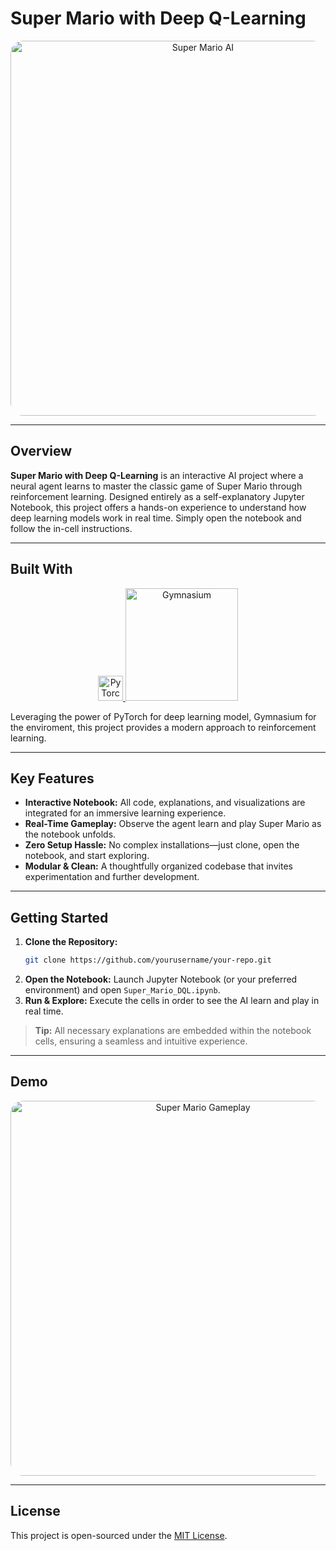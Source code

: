 
# Super Mario with Deep Q-Learning

<p align="center">
  <img src="https://i.pinimg.com/originals/63/dd/d7/63ddd7f601b6c9961e83fc5f45bd67f5.gif" alt="Super Mario AI" width="600"  style="border-radius: 20px; overflow: hidden;">
</p>

---

## Overview

**Super Mario with Deep Q-Learning** is an interactive AI project where a neural agent learns to master the classic game of Super Mario through reinforcement learning. Designed entirely as a self-explanatory Jupyter Notebook, this project offers a hands-on experience to understand how deep learning models work in real time. Simply open the notebook and follow the in-cell instructions.


---

## Built With

<p align="center">
  <a href="https://pytorch.org/">
    <img src="https://upload.wikimedia.org/wikipedia/commons/1/10/PyTorch_logo_icon.svg" alt="PyTorch" width="40">
  </a>
  <a href="https://gymnasium.farama.org/">
    <img src="https://gymnasium.farama.org/_images/gymnasium-text.png" alt="Gymnasium" width="180">
  </a>
</p>

Leveraging the power of PyTorch for deep learning model, Gymnasium for the enviroment, this project provides a modern approach to reinforcement learning.

---

## Key Features

- **Interactive Notebook:** All code, explanations, and visualizations are integrated for an immersive learning experience.
- **Real-Time Gameplay:** Observe the agent learn and play Super Mario as the notebook unfolds.
- **Zero Setup Hassle:** No complex installations—just clone, open the notebook, and start exploring.
- **Modular & Clean:** A thoughtfully organized codebase that invites experimentation and further development.

---

## Getting Started

1. **Clone the Repository:**
   ```bash
   git clone https://github.com/yourusername/your-repo.git
   ```
2. **Open the Notebook:**
   Launch Jupyter Notebook (or your preferred environment) and open `Super_Mario_DQL.ipynb`.
3. **Run & Explore:**
   Execute the cells in order to see the AI learn and play in real time.

> **Tip:** All necessary explanations are embedded within the notebook cells, ensuring a seamless and intuitive experience.

---

## Demo

<p align="center">
  <img src="super_mario.gif" alt="Super Mario Gameplay" width="600" style="border-radius: 20px; overflow: hidden;">
</p>



---

## License

This project is open-sourced under the [MIT License](LICENSE).

